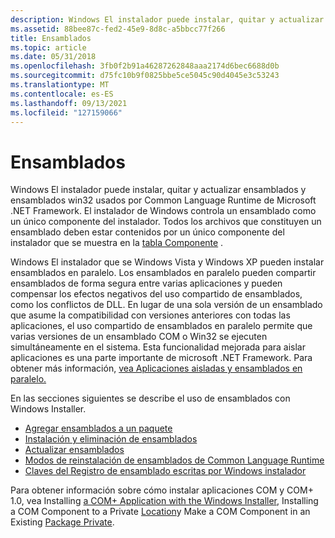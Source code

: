 ```yaml
---
description: Windows El instalador puede instalar, quitar y actualizar ensamblados y ensamblados win32 usados por Common Language Runtime de Microsoft .NET Framework.
ms.assetid: 88bee87c-fed2-45e9-8d8c-a5bbcc77f266
title: Ensamblados
ms.topic: article
ms.date: 05/31/2018
ms.openlocfilehash: 3fb0f2b91a46287262848aaa2174d6bec6688d0b
ms.sourcegitcommit: d75fc10b9f0825bbe5ce5045c90d4045e3c53243
ms.translationtype: MT
ms.contentlocale: es-ES
ms.lasthandoff: 09/13/2021
ms.locfileid: "127159066"
---
```

# <a name="assemblies"></a>Ensamblados

Windows El instalador puede instalar, quitar y actualizar ensamblados y ensamblados win32 usados por Common Language Runtime de Microsoft .NET Framework. El instalador de Windows controla un ensamblado como un único componente del instalador. Todos los archivos que constituyen un ensamblado deben estar contenidos por un único componente del instalador que se muestra en la [tabla Componente](component-table.md) .

Windows El instalador que se Windows Vista y Windows XP pueden instalar ensamblados en paralelo. Los ensamblados en paralelo pueden compartir ensamblados de forma segura entre varias aplicaciones y pueden compensar los efectos negativos del uso compartido de ensamblados, como los conflictos de DLL. En lugar de una sola versión de un ensamblado que asume la compatibilidad con versiones anteriores con todas las aplicaciones, el uso compartido de ensamblados en paralelo permite que varias versiones de un ensamblado COM o Win32 se ejecuten simultáneamente en el sistema. Esta funcionalidad mejorada para aislar aplicaciones es una parte importante de microsoft .NET Framework. Para obtener más información, [vea Aplicaciones aisladas y ensamblados en paralelo.](/windows/desktop/SbsCs/isolated-applications-and-side-by-side-assemblies-portal)

En las secciones siguientes se describe el uso de ensamblados con Windows Installer.

-   [Agregar ensamblados a un paquete](adding-assemblies-to-a-package.md)
-   [Instalación y eliminación de ensamblados](installing-and-removing-assemblies.md)
-   [Actualizar ensamblados](updating-assemblies.md)
-   [Modos de reinstalación de ensamblados de Common Language Runtime](reinstallation-modes-of-common-language-runtime-assemblies.md)
-   [Claves del Registro de ensamblado escritas por Windows instalador](assembly-registry-keys-written-by-windows-installer-.md)

Para obtener información sobre cómo instalar aplicaciones COM y COM+ 1.0, vea Installing [a COM+ Application with the Windows Installer](installing-a-com--application-with-the-windows-installer.md), Installing a COM Component to a Private [Location](installing-a-com-component-to-a-private-location.md)y Make a COM Component in an Existing [Package Private](make-a-com-component-in-an-existing-package-private.md).

 

 

